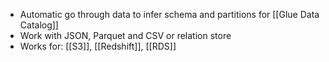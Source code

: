- Automatic go through data to infer schema and partitions for [[Glue Data Catalog]]
- Work with JSON, Parquet and CSV or relation store
- Works for: [[S3]], [[Redshift]], [[RDS]]